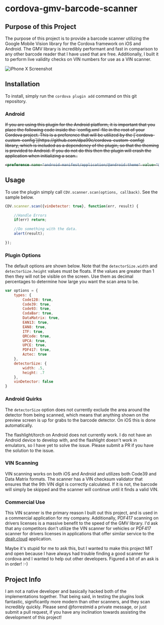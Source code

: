 
cordova-gmv-barcode-scanner
===========================

Purpose of this Project
-----------------------

The purpose of this project is to provide a barcode scanner utilizing the Google Mobile Vision library for the Cordova framework on iOS and Android. The GMV library is incredibly performant and fast in comparison to any other barcode reader that I have used that are free. Additionally, I built it to perform live validity checks on VIN numbers for use as a VIN scanner. 

![iPhone X Screenshot](https://github.com/dealrinc/cordova-gmv-barcode-scanner/raw/master/screenshots/iphone-x-screenshot.jpg "iPhone X Screenshot")

Installation
------------

To install, simply run the `cordova plugin add` command on this git repository.

### Android

<strike>
If you are using this plugin for the Android platform, it is important that you place the following code inside the `config.xml` file in the root of your Cordova project. This is a preference that will be utilized by the [`cordova-custom-config`](https://github.com/dpa99c/cordova-custom-config) library, which is included as a dependency of the plugin, so that the theming is provided to Android. If you do not do this then the plugin will crash the application when initializing a scan..
</strike>

<strike>

````xml
<preference name="android-manifest/application/@android:theme" value="@style/Theme.AppCompat" />
````

</strike>

Usage
-----

To use the plugin simply call `CDV.scanner.scan(options, callback)`. See the sample below.

````javascript
CDV.scanner.scan({vinDetector: true}, function(err, result) { 
    
	//Handle Errors
	if(err) return;
	
	//Do something with the data.
	alert(result);
	
});
````

### Plugin Options

The default options are shown below. Note that the `detectorSize.width` and `detectorSize.height` values must be floats. If the values are greater than 1 then they will not be visible on the screen. Use them as decimal percentages to determine how large you want the scan area to be.
````javascript
var options = {
	types: {
		Code128: true,
		Code39: true,
		Code93: true,
		CodaBar: true,
		DataMatrix: true,
		EAN13: true,
		EAN8: true,
		ITF: true,
		QRCode: true,
		UPCA: true,
		UPCE: true,
		PDF417: true,
		Aztec: true
	},
	detectorSize: {
		width: .5,
		height: .7
	},
	vinDetector: false
}
````


### Android Quirks

The `detectorSize` option does not currently exclude the area around the detector from being scanned, which means that anything shown on the preview screen is up for grabs to the barcode detector. On iOS this is done automatically.

The flashlight/torch on Android does not currently work. I do not have an Android device to develop with, and the flashlight doesn't work in emulators, so I have yet to solve the issue. Please submit a PR if you have the solution to the issue.

### VIN Scanning

VIN scanning works on both iOS and Android and utilizes both Code39 and Data Matrix formats. The scanner has a VIN checksum validator that ensures that the 9th VIN digit is correctly calculated. If it is not, the barcode will simply be skipped and the scanner will continue until it finds a valid VIN.

### Commercial Use
This VIN scanner is the primary reason I built out this project, and is used in a commercial application for my company. Additionally, PDF417 scanning on drivers licenses is a massive benefit to the speed of the GMV library. I'd ask that any competitors don't utilize the VIN scanner for vehicles or PDF417 scanner for drivers licenses in applications that offer similar service to the [dealr.cloud](http://dealr.cloud) application. 

Maybe it's stupid for me to ask this, but I wanted to make this project MIT and open because I have always had trouble finding a good scanner for cordova and I wanted to help out other developers. Figured a bit of an ask is in order! :-)

Project Info
------------

I am not a native developer and basically hacked both of the implementations together. That being said, in testing the plugins look fantastic, significantly more modern than other scanners, and they scan incredibly quickly. Please send @forrestmid a private message, or just submit a pull request, if you have any inclination towards assisting the development of this project!